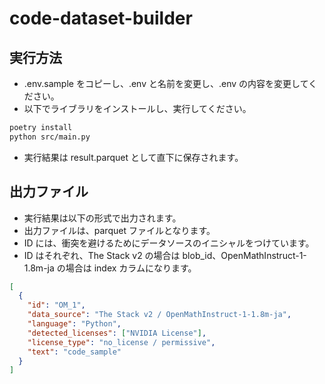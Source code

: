 # code-dataset-builder

## 実行方法

- .env.sample をコピーし、.env と名前を変更し、.env の内容を変更してください。
- 以下でライブラリをインストールし、実行してください。

```bash
poetry install
python src/main.py
```

- 実行結果は result.parquet として直下に保存されます。

## 出力ファイル

- 実行結果は以下の形式で出力されます。
- 出力ファイルは、parquet ファイルとなります。
- ID には、衝突を避けるためにデータソースのイニシャルをつけています。
- ID はそれぞれ、The Stack v2 の場合は blob_id、OpenMathInstruct-1-1.8m-ja の場合は index カラムになります。

```json
[
  {
    "id": "OM_1",
    "data_source": "The Stack v2 / OpenMathInstruct-1-1.8m-ja",
    "language": "Python",
    "detected_licenses": ["NVIDIA License"],
    "license_type": "no_license / permissive",
    "text": "code_sample"
  }
]
```
